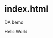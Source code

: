 # index.html
<!DOCTYPE html>
<html>
  <head>
    <titles>DA Demo</title>
  </head>
  <body>
    <p>Hello World</p>
  </body>
  </html>
